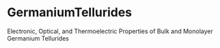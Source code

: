 # GermaniumTellurides
Electronic, Optical, and Thermoelectric Properties of Bulk and Monolayer Germanium Tellurides
